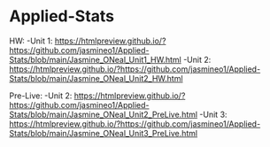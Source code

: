 # Applied-Stats

HW:
-Unit 1: https://htmlpreview.github.io/?https://github.com/jasmineo1/Applied-Stats/blob/main/Jasmine_ONeal_Unit1_HW.html
-Unit 2: https://htmlpreview.github.io/?https://github.com/jasmineo1/Applied-Stats/blob/main/Jasmine_ONeal_Unit2_HW.html

Pre-Live:
-Unit 2: https://htmlpreview.github.io/?https://github.com/jasmineo1/Applied-Stats/blob/main/Jasmine_ONeal_Unit2_PreLive.html
-Unit 3: https://htmlpreview.github.io/?https://github.com/jasmineo1/Applied-Stats/blob/main/Jasmine_ONeal_Unit3_PreLive.html
